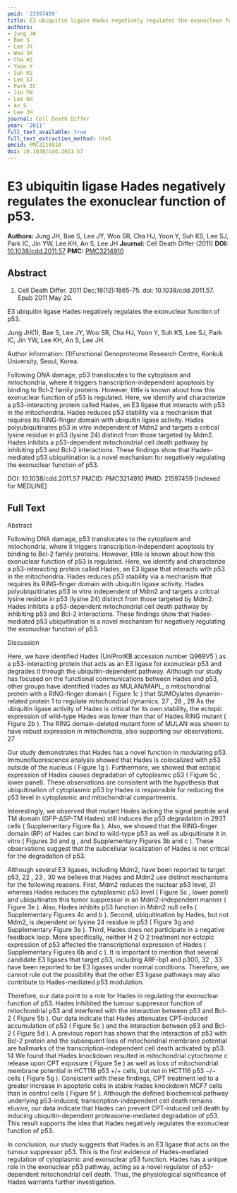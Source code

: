 ```yaml
---
pmid: '21597459'
title: E3 ubiquitin ligase Hades negatively regulates the exonuclear function of p53.
authors:
- Jung JH
- Bae S
- Lee JY
- Woo SR
- Cha HJ
- Yoon Y
- Suh KS
- Lee SJ
- Park IC
- Jin YW
- Lee KH
- An S
- Lee JH
journal: Cell Death Differ
year: '2011'
full_text_available: true
full_text_extraction_method: html
pmcid: PMC3214910
doi: 10.1038/cdd.2011.57
---
```


# E3 ubiquitin ligase Hades negatively regulates the exonuclear function of p53.
**Authors:** Jung JH, Bae S, Lee JY, Woo SR, Cha HJ, Yoon Y, Suh KS, Lee SJ, Park IC, Jin YW, Lee KH, An S, Lee JH
**Journal:** Cell Death Differ (2011)
**DOI:** [10.1038/cdd.2011.57](https://doi.org/10.1038/cdd.2011.57)
**PMC:** [PMC3214910](https://www.ncbi.nlm.nih.gov/pmc/articles/PMC3214910/)

## Abstract

1. Cell Death Differ. 2011 Dec;18(12):1865-75. doi: 10.1038/cdd.2011.57. Epub
2011  May 20.

E3 ubiquitin ligase Hades negatively regulates the exonuclear function of p53.

Jung JH(1), Bae S, Lee JY, Woo SR, Cha HJ, Yoon Y, Suh KS, Lee SJ, Park IC, Jin 
YW, Lee KH, An S, Lee JH.

Author information:
(1)Functional Genoproteome Research Centre, Konkuk University, Seoul, Korea.

Following DNA damage, p53 translocates to the cytoplasm and mitochondria, where 
it triggers transcription-independent apoptosis by binding to Bcl-2 family 
proteins. However, little is known about how this exonuclear function of p53 is 
regulated. Here, we identify and characterize a p53-interacting protein called 
Hades, an E3 ligase that interacts with p53 in the mitochondria. Hades reduces 
p53 stability via a mechanism that requires its RING-finger domain with 
ubiquitin ligase activity. Hades polyubiquitinates p53 in vitro independent of 
Mdm2 and targets a critical lysine residue in p53 (lysine 24) distinct from 
those targeted by Mdm2. Hades inhibits a p53-dependent mitochondrial cell death 
pathway by inhibiting p53 and Bcl-2 interactions. These findings show that 
Hades-mediated p53 ubiquitination is a novel mechanism for negatively regulating 
the exonuclear function of p53.

DOI: 10.1038/cdd.2011.57
PMCID: PMC3214910
PMID: 21597459 [Indexed for MEDLINE]

## Full Text

Abstract

Following DNA damage, p53 translocates to the cytoplasm and mitochondria, where it triggers transcription-independent apoptosis by binding to Bcl-2 family proteins. However, little is known about how this exonuclear function of p53 is regulated. Here, we identify and characterize a p53-interacting protein called Hades, an E3 ligase that interacts with p53 in the mitochondria. Hades reduces p53 stability via a mechanism that requires its RING-finger domain with ubiquitin ligase activity. Hades polyubiquitinates p53 in vitro independent of Mdm2 and targets a critical lysine residue in p53 (lysine 24) distinct from those targeted by Mdm2. Hades inhibits a p53-dependent mitochondrial cell death pathway by inhibiting p53 and Bcl-2 interactions. These findings show that Hades-mediated p53 ubiquitination is a novel mechanism for negatively regulating the exonuclear function of p53.

Discussion

Here, we have identified Hades (UniProtKB accession number Q969V5 ) as a p53-interacting protein that acts as an E3 ligase for exonuclear p53 and degrades it through the ubiquitin-dependent pathway. Although our study has focused on the functional communications between Hades and p53, other groups have identified Hades as MULAN/MAPL, a mitochondrial protein with a RING-finger domain ( Figure 1c ) that SUMOylates dynamin-related protein 1 to regulate mitochondrial dynamics. 27 , 28 , 29 As the ubiquitin ligase activity of Hades is critical for its own stability, the ectopic expression of wild-type Hades was lower than that of Hades RING mutant ( Figure 2b ). The RING domain-deleted mutant form of MULAN was shown to have robust expression in mitochondria, also supporting our observations. 27

Our study demonstrates that Hades has a novel function in modulating p53. Immunofluorescence analysis showed that Hades is colocalized with p53 outside of the nucleus ( Figure 1g ). Furthermore, we showed that ectopic expression of Hades causes degradation of cytoplasmic p53 ( Figure 5c , lower panel). These observations are consistent with the hypothesis that ubiquitination of cytoplasmic p53 by Hades is responsible for reducing the p53 level in cytoplasmic and mitochondrial compartments.

Interestingly, we observed that mutant Hades lacking the signal peptide and TM domain (GFP-ΔSP-TM Hades) still induces the p53 degradation in 293T cells ( Supplementary Figure 6a ). Also, we showed that the RING-finger domain (RP) of Hades can bind to wild-type p53 as well as ubiquitinate it in vitro ( Figures 3d and g , and Supplementary Figures 3b and c ). These observations suggest that the subcellular localization of Hades is not critical for the degradation of p53.

Although several E3 ligases, including Mdm2, have been reported to target p53, 22 , 23 , 30 we believe that Hades and Mdm2 use distinct mechanisms for the following reasons. First, Mdm2 reduces the nuclear p53 level, 31 whereas Hades reduces the cytoplasmic p53 level ( Figure 5c , lower panel) and ubiquitinates this tumor suppressor in an Mdm2-independent manner ( Figure 3e ). Also, Hades inhibits p53 function in Mdm2 null cells ( Supplementary Figures 4c and b ). Second, ubiquitination by Hades, but not Mdm2, is dependent on lysine 24 residue in p53 ( Figure 3g and Supplementary Figure 3e ). Third, Hades does not participate in a negative feedback loop. More specifically, neither H 2 O 2 treatment nor ectopic expression of p53 affected the transcriptional expression of Hades ( Supplementary Figures 6b and c ). It is important to mention that several candidate E3 ligases that target p53, including ARF-bp1 and p300, 32 , 33 have been reported to be E3 ligases under normal conditions. Therefore, we cannot rule out the possibility that the other E3 ligase pathways may also contribute to Hades-mediated p53 modulation.

Therefore, our data point to a role for Hades in regulating the exonuclear function of p53. Hades inhibited the tumour suppressor function of mitochondrial p53 and interfered with the interaction between p53 and Bcl-2 ( Figure 5b ). Our data indicate that Hades attenuates CPT-induced accumulation of p53 ( Figure 5c ) and the interaction between p53 and Bcl-2 ( Figure 5d ). A previous report has shown that the interaction of p53 with Bcl-2 protein and the subsequent loss of mitochondrial membrane potential are hallmarks of the transcription-independent cell death activated by p53. 14 We found that Hades knockdown resulted in mitochondrial cytochrome c release upon CPT exposure ( Figure 5e ) as well as loss of mitochondrial membrane potential in HCT116 p53 +/+ cells, but not in HCT116 p53 −/− cells ( Figure 5g ). Consistent with these findings, CPT treatment led to a greater increase in apoptotic cells in stable Hades knockdown MCF7 cells than in control cells ( Figure 5f ). Although the defined biochemical pathway underlying p53-induced, transcription-independent cell death remains elusive, our data indicate that Hades can prevent CPT-induced cell death by inducing ubiquitin-dependent proteasome-mediated degradation of p53. This result supports the idea that Hades negatively regulates the exonuclear function of p53.

In conclusion, our study suggests that Hades is an E3 ligase that acts on the tumour suppressor p53. This is the first evidence of Hades-mediated regulation of cytoplasmic and exonuclear p53 function. Hades has a unique role in the exonuclear p53 pathway, acting as a novel regulator of p53-dependent mitochondrial cell death. Thus, the physiological significance of Hades warrants further investigation.

